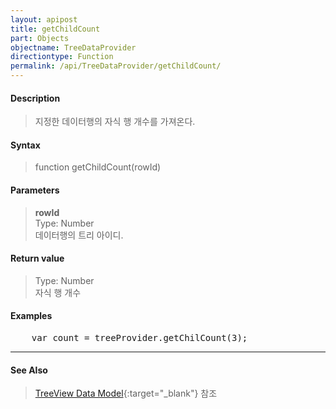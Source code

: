 ```yaml
---
layout: apipost
title: getChildCount
part: Objects
objectname: TreeDataProvider
directiontype: Function
permalink: /api/TreeDataProvider/getChildCount/
---
```



#### Description

> 지정한 데이터행의 자식 행 개수를 가져온다.  

#### Syntax

> function getChildCount(rowId)  

#### Parameters

> **rowId**  
> Type: Number  
> 데이터행의 트리 아이디.  

#### Return value

> Type: Number  
> 자식 행 개수  

#### Examples 

<pre class="prettyprint">
    var count = treeProvider.getChilCount(3);
</pre>

---

#### See Also

> [TreeView Data Model](http://demo.realgrid.net/Demo/TreeDataModel){:target="_blank"} 참조   
